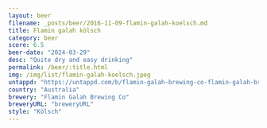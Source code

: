 ```yaml
---
layout: beer
filename: _posts/beer/2016-11-09-flamin-galah-koelsch.md
title: Flamin galah kölsch
category: beer
score: 6.5
beer-date: "2024-03-29"
desc: "Quite dry and easy drinking"
permalink: /beer/:title.html
img: /img/list/flamin-galah-koelsch.jpeg
untappd: "https://untappd.com/b/flamin-galah-brewing-co-flamin-galah-brewing-co-kolsch/4820024"
country: "Australia"
brewery: "Flamin Galah Brewing Co"
breweryURL: "breweryURL"
style: "Kölsch"
---
```

